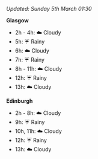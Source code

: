 *Updated: Sunday 5th March 01:30*

**Glasgow**

* 2h - 4h: :cloud: Cloudy
* 5h: :umbrella: Rainy
* 6h: :cloud: Cloudy
* 7h: :umbrella: Rainy
* 8h - 11h: :cloud: Cloudy
* 12h: :umbrella: Rainy
* 13h: :cloud: Cloudy

**Edinburgh**

* 2h - 8h: :cloud: Cloudy
* 9h: :umbrella: Rainy
* 10h, 11h: :cloud: Cloudy
* 12h: :umbrella: Rainy
* 13h: :cloud: Cloudy
